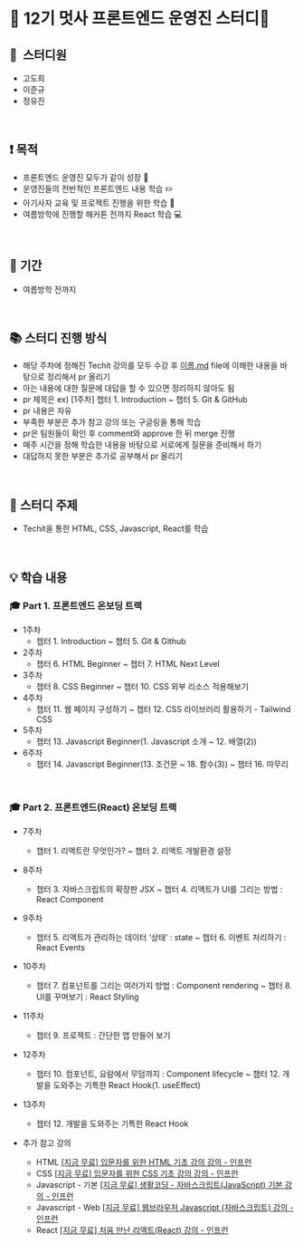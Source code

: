 # 🦁 12기 멋사 프론트엔드 운영진 스터디🦁

## 👬  스터디원

- 고도희
- 이준규
- 정유진

<br>

## ❗️ 목적

- 프론트엔드 운영진 모두가 같이 성장 🌱
- 운영진들의 전반적인 프론트엔드 내용 학습 ✏️
- 아기사자 교육 및 프로젝트 진행을 위한 학습 🦁
- 여름방학에 진행할 해커톤 전까지 React 학습 💻

<br>

## 📆 기간

- 여름방학 전까지

<br>

## 📚 스터디 진행 방식

- 해당 주차에 정해진 Techit 강의를 모두 수강 후 [이름.md](http://이름.md) file에 이해한 내용을 바탕으로 정리해서 pr 올리기
- 아는 내용에 대한 질문에 대답을 할 수 있으면 정리하지 않아도 됨
- pr 제목은 ex) [1주차] 챕터 1. Introduction ~ 챕터 5. Git & GitHub
- pr 내용은 자유
- 부족한 부분은 추가 참고 강의 또는 구글링을 통해 학습
- pr은 팀원들이 확인 후 comment와 approve 한 뒤 merge 진행
- 매주 시간을 정해 학습한 내용을 바탕으로 서로에게 질문을 준비해서 하기
- 대답하지 못한 부분은 추가로 공부해서 pr 올리기

<br>

## 📌 스터디 주제

- Techit을 통한 HTML, CSS, Javascript, React를 학습

<br>

## 💡 학습 내용

### 🎓 Part 1. 프론트엔드 온보딩 트랙

- 1주차
    - 챕터 1. Introduction ~ 챕터 5. Git & Github
- 2주차
    - 챕터 6. HTML Beginner ~ 챕터 7. HTML Next Level
- 3주차
    - 챕터 8. CSS Beginner ~ 챕터 10. CSS 외부 리소스 적용해보기
- 4주차
    - 챕터 11. 웹 페이지 구성하기 ~ 챕터 12. CSS 라이브러리 활용하기 - Tailwind CSS
- 5주차
    - 챕터 13. Javascript Beginner(1. Javascript 소개 ~ 12. 배열(2))
- 6주차
    - 챕터 14. Javascript Beginner(13. 조건문 ~ 18. 함수(3)) ~ 챕터 16. 마무리

<br>

### 🎓 Part 2. 프론트엔드(React) 온보딩 트랙

- 7주차
    - 챕터 1. 리액트란 무엇인가? ~ 챕터 2. 리액트 개발환경 설정
- 8주차
    - 챕터 3. 자바스크립트의 확장판 JSX ~ 챕터 4. 리액트가 UI를 그리는 방법 : React Component
- 9주차
    - 챕터 5. 리액트가 관리하는 데이터 ‘상태’ : state ~ 챕터 6. 이벤트 처리하기 : React Events
- 10주차
    - 챕터 7. 컴포넌트를 그리는 여러가지 방법 : Component rendering ~ 챕터 8. UI를 꾸며보기 : React Styling
- 11주차
    - 챕터 9. 프로젝트 : 간단한 앱 만들어 보기
- 12주차
    - 챕터 10. 컴포넌트, 요람에서 무덤까지 : Component lifecycle ~ 챕터 12. 개발을 도와주는 기특한 React Hook(1. useEffect)
- 13주차
    - 챕터 12. 개발을 도와주는 기특한 React Hook

- 추가 참고 강의
    - HTML
        [[지금 무료] 입문자를 위한 HTML 기초 강의 강의 - 인프런](https://www.inflearn.com/course/입문자-html-기초강의/dashboard)
    - CSS
        [[지금 무료] 입문자를 위한 CSS 기초 강의 강의 - 인프런](https://www.inflearn.com/course/입문자-css-기초강의/dashboard)
    - Javascript - 기본
        [[지금 무료] 생활코딩 - 자바스크립트(JavaScript) 기본 강의 - 인프런](https://www.inflearn.com/course/지바스크립트-언어-기본)
    - Javascript - Web
        [[지금 무료] 웹브라우저 Javascript (자바스크립트) 강의 - 인프런](https://www.inflearn.com/course/javascript-자바스크립트-강좌)
    - React
    [[지금 무료] 처음 만난 리액트(React) 강의 - 인프런](https://www.inflearn.com/course/처음-만난-리액트)
